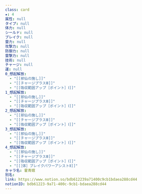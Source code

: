 ```yaml
---
class: card
★: 4
属性: null
タイプ: null
体力: null
シールド: null
ブレイク: null
霊力: null
攻撃力: null
防御力: null
霊撃力: null
技術: null
チャージ: null
運: null
0_想起解放:
  - "[[邪仙の施し]]"
  - "[[チャージプラスⅢ]]"
  - "[[吸収範囲アップ［ポイント］Ⅰ]]"
1_想起解放:
  - "[[邪仙の施し]]"
  - "[[チャージプラスⅢ]]"
  - "[[吸収範囲アップ［ポイント］Ⅰ]]"
2_想起解放:
  - "[[邪仙の施し]]"
  - "[[チャージプラスⅢ]]"
  - "[[吸収範囲アップ［ポイント］Ⅰ]]"
3_想起解放:
  - "[[邪仙の施し]]"
  - "[[チャージプラスⅢ]]"
  - "[[吸収範囲アップ［ポイント］Ⅰ]]"
4_想起解放:
  - "[[邪仙の施し]]"
  - "[[チャージプラスⅢ]]"
  - "[[吸収範囲アップ［ポイント］Ⅰ]]"
  - "[[［体］ブレイクパワーアシストⅡ]]"
キャラ名: 霍青娥
別名: 
link: https://www.notion.so/bdb612239a71400c9cb1bdaea288cd44
notionID: bdb61223-9a71-400c-9cb1-bdaea288cd44
---
```

